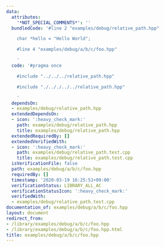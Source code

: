 ```yaml
---
data:
  attributes:
    '*NOT_SPECIAL_COMMENTS*': ''
  bundledCode: '#line 2 "examples/debug/relative_path.hpp"

    char *hello = "Hello World";

    #line 4 "examples/debug/a/b/c/foo.hpp"

    '
  code: '#pragma once

    #include "../../../relative_path.hpp"

    #include "./.././../../relative_path.hpp"

    '
  dependsOn:
  - examples/debug/relative_path.hpp
  extendedDependsOn:
  - icon: ':heavy_check_mark:'
    path: examples/debug/relative_path.hpp
    title: examples/debug/relative_path.hpp
  extendedRequiredBy: []
  extendedVerifiedWith:
  - icon: ':heavy_check_mark:'
    path: examples/debug/relative_path.test.cpp
    title: examples/debug/relative_path.test.cpp
  isVerificationFile: false
  path: examples/debug/a/b/c/foo.hpp
  requiredBy: []
  timestamp: '2020-03-19 16:25:51+09:00'
  verificationStatus: LIBRARY_ALL_AC
  verificationStatusIcon: ':heavy_check_mark:'
  verifiedWith:
  - examples/debug/relative_path.test.cpp
documentation_of: examples/debug/a/b/c/foo.hpp
layout: document
redirect_from:
- /library/examples/debug/a/b/c/foo.hpp
- /library/examples/debug/a/b/c/foo.hpp.html
title: examples/debug/a/b/c/foo.hpp
---
```

